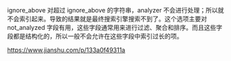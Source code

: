 ignore_above
对超过 ignore_above 的字符串，analyzer 不会进行处理；所以就不会索引起来。导致的结果就是最终搜索引擎搜索不到了。这个选项主要对 not_analyzed 字段有用，这些字段通常用来进行过滤、聚合和排序。而且这些字段都是结构化的，所以一般不会允许在这些字段中索引过长的项。

https://www.jianshu.com/p/133a0f49311a